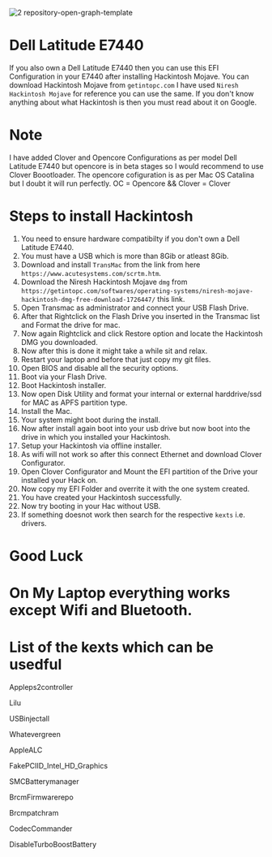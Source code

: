 
![2 repository-open-graph-template](https://user-images.githubusercontent.com/72415505/156626233-896a46e1-5bb6-472e-a15e-863ab502352c.png)


# Dell Latitude E7440
If you also own a Dell Latitude E7440 then you can use this EFI Configuration in your E7440 after installing Hackintosh Mojave.
You can download Hackintosh Mojave from `getintopc.com` I have used `Niresh Hackintosh Mojave` for reference you can use the same.
If you don't know anything about what Hackintosh is then you must read about it on Google.

# Note
I have added Clover and Opencore Configurations as per model Dell Latitude E7440 but opencore is in beta stages so I would recommend to use Clover Boootloader.
The opencore cofiguration is as per Mac OS Catalina but I doubt it will run perfectly. OC = Opencore && Clover = Clover 

# Steps to install Hackintosh 
1. You need to ensure hardware compatibilty if you don't own a Dell Latitude E7440.
2. You must have a USB which is more than 8Gib or atleast 8Gib.
3. Download and install `TransMac` from the link from here `https://www.acutesystems.com/scrtm.htm`.
4. Download the Niresh Hackintosh Mojave `dmg` from `https://getintopc.com/softwares/operating-systems/niresh-mojave-hackintosh-dmg-free-download-1726447/` this link.
5. Open Transmac as administrator and connect your USB Flash Drive.
6. After that Rightclick on the Flash Drive you inserted in the Transmac list and Format the drive for mac.
7. Now again Rightclick and click Restore option and locate the Hackintosh DMG you downloaded.
8. Now after this is done it might take a while sit and relax.
9. Restart your laptop and before that just copy my git files.
10. Open BIOS and disable all the security options.
11. Boot via your Flash Drive.
12. Boot Hackintosh installer.
13. Now open Disk Utility and format your internal or external harddrive/ssd for MAC as APFS partition type.
14. Install the Mac.
15. Your system might boot during the install.
16. Now after install again boot into your usb drive but now boot into the drive in which you installed your Hackintosh.
17. Setup your Hackintosh via offline installer.
18. As wifi will not work so after this connect Ethernet and download Clover Configurator.
19. Open Clover Configurator and Mount the EFI partition of the Drive your installed your Hack on.
20. Now copy my EFI Folder and overrite it with the one system created.
21. You have created your Hackintosh successfully.
22. Now try booting in your Hac without USB.
23. If something doesnot work then search for the respective `kexts` i.e. drivers.

# Good Luck
# On My Laptop everything works except Wifi and Bluetooth.

# List of the kexts which can be usedful 
Appleps2controller

Lilu

USBinjectall

Whatevergreen

AppleALC 

FakePCIID_Intel_HD_Graphics

SMCBatterymanager

BrcmFirmwarerepo

Brcmpatchram

CodecCommander

DisableTurboBoostBattery

